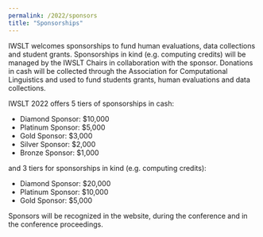 ```yaml
---
permalink: /2022/sponsors
title: "Sponsorships"
---
```


IWSLT welcomes sponsorships to fund human evaluations, data collections and student grants. 
Sponsorships in kind (e.g. computing credits) will be managed by the IWSLT Chairs in collaboration 
with the sponsor. Donations in cash will be collected through the Association for Computational Linguistics 
and used to fund students grants, human evaluations and data collections.

IWSLT 2022 offers 5 tiers of sponsorships in cash: 

- Diamond Sponsor: $10,000 
- Platinum Sponsor: $5,000 
- Gold Sponsor:     $3,000 
- Silver Sponsor:   $2,000 
- Bronze Sponsor:   $1,000  

and 3 tiers for sponsorships in kind (e.g. computing credits):

- Diamond Sponsor: $20,000
- Platinum Sponsor: $10,000
- Gold Sponsor:      $5,000  

Sponsors will be recognized in the website, during the conference and in the conference proceedings. 


